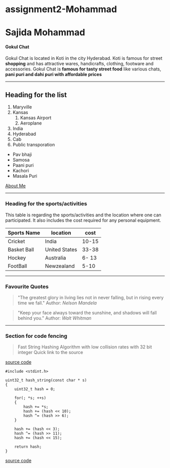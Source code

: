 # assignment2-Mohammad
# Sajida Mohammad
#### Gokul Chat

Gokul Chat is located in Koti in the city Hyderabad. Koti is famous for street **shopping** and has attractive wares, handicrafts, clothing, footware and accessories.
Gokul Chat is **famous for tasty street food** like various chats, **pani puri and dahi puri with affordable prices**
***
## Heading for the list
1. Maryville
2. Kansas 
    1. Kansas Airport
    3. Aeroplane
3. India
4. Hyderabad
5. Cab
6. Public transporation

* Pav bhaji
* Samosa
* Paani puri
* Kachori
* Masala Puri



[About Me](AboutMe.md)
***
### Heading for the sports/activities
This table is regarding the sports/activities and the location where one can participated. It also includes the cost required for any personal equipment.

| **Sports Name**| **location**| **cost**|
| --- | --- | --- |
| Cricket | India | 10-15 |
| Basket Ball | United States | 33-38|
| Hockey | Australia | 6- 13|
| FootBall | Newzealand | 5-10|

***
### Favourite Quotes ###

> "The greatest glory in living lies not in never falling, but in rising every time we fall." Author: *Nelson Mandela*

> "Keep your face always toward the sunshine, and shadows will fall behind you." Author: *Walt Whitman*

***
### Section for code fencing 

> Fast String Hashing Algorithm with low collision rates with 32 bit integer
Quick link to the source

 [source code](https://stackoverflow.com/questions/114085/fast-string-hashing-algorithm-with-low-collision-rates-with-3er2-bit-integer)

```
#include <stdint.h>

uint32_t hash_string(const char * s)
{
    uint32_t hash = 0;

    for(; *s; ++s)
    {
        hash += *s;
        hash += (hash << 10);
        hash ^= (hash >> 6);
    }

    hash += (hash << 3);
    hash ^= (hash >> 11);
    hash += (hash << 15);

    return hash;
}
```

 [source code](https://stackoverflow.com/questions/114085/fast-string-hashing-algorithm-with-low-collision-rates-with-3er2-bit-integer)